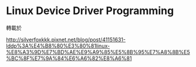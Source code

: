 # Linux Device Driver Programming

轉載於

http://silverfoxkkk.pixnet.net/blog/post/41151631-lddp%3A%E4%B8%80%E3%80%81linux-%E8%A3%9D%E7%BD%AE%E9%A9%85%E5%8B%95%E7%A8%8B%E5%BC%8F%E7%9A%84%E6%A6%82%E8%A6%81
